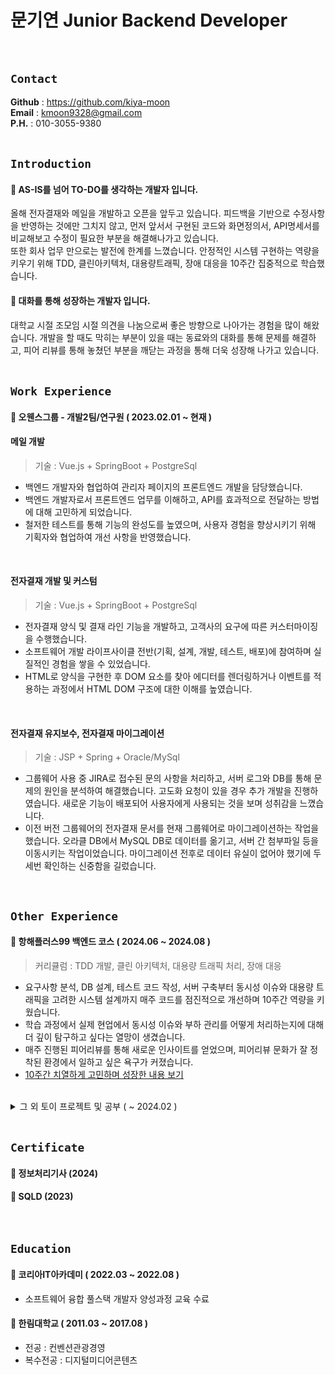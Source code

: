 # 문기연 Junior Backend Developer
<br /> 

## `Contact`
**Github** : https://github.com/kiya-moon<br />
**Email** : kmoon9328@gmail.com<br />
**P.H.** : 010-3055-9380<br />
<br />

## `Introduction`
#### 📌 AS-IS를 넘어 TO-DO를 생각하는 개발자 입니다.
올해 전자결재와 메일을 개발하고 오픈을 앞두고 있습니다. 피드백을 기반으로 수정사항을 반영하는 것에만 그치지 않고, 먼저 앞서서 구현된 코드와 화면정의서, API명세서를 비교해보고 수정이 필요한 부분을 해결해나가고 있습니다.<br />
또한 회사 업무 만으로는 발전에 한계를 느꼈습니다. 안정적인 시스템 구현하는 역량을 키우기 위해 TDD, 클린아키텍처, 대용량트래픽, 장애 대응을 10주간 집중적으로 학습했습니다.
#### 📌 대화를 통해 성장하는 개발자 입니다.
대학교 시절 조모임 시절 의견을 나눔으로써 좋은 방향으로 나아가는 경험을 많이 해왔습니다. 개발을 할 때도 막히는 부분이 있을 때는 동료와의 대화를 통해 문제를 해결하고, 피어 리뷰를 통해 놓쳤던 부분을 깨닫는 과정을 통해 더욱 성장해 나가고 있습니다.
<br /><br />     

## `Work Experience`
#### 📌 **오웬스그룹** - 개발2팀/연구원 ( 2023.02.01 ~ 현재 )
#### 메일 개발
> 기술 : Vue.js + SpringBoot + PostgreSql
- 백엔드 개발자와 협업하여 관리자 페이지의 프론트엔드 개발을 담당했습니다.
- 백엔드 개발자로서 프론트엔드 업무를 이해하고, API를 효과적으로 전달하는 방법에 대해 고민하게 되었습니다.
- 철저한 테스트를 통해 기능의 완성도를 높였으며, 사용자 경험을 향상시키기 위해 기획자와 협업하여 개선 사항을 반영했습니다.
<br />

#### 전자결재 개발 및 커스텀
> 기술 : Vue.js + SpringBoot + PostgreSql
- 전자결재 양식 및 결재 라인 기능을 개발하고, 고객사의 요구에 따른 커스터마이징을 수행했습니다.
- 소프트웨어 개발 라이프사이클 전반(기획, 설계, 개발, 테스트, 배포)에 참여하며 실질적인 경험을 쌓을 수 있었습니다.
- HTML로 양식을 구현한 후 DOM 요소를 찾아 에디터를 렌더링하거나 이벤트를 적용하는 과정에서 HTML DOM 구조에 대한 이해를 높였습니다.
<br />

#### 전자결재 유지보수, 전자결재 마이그레이션
> 기술 : JSP + Spring + Oracle/MySql
- 그룹웨어 사용 중 JIRA로 접수된 문의 사항을 처리하고, 서버 로그와 DB를 통해 문제의 원인을 분석하여 해결했습니다. 고도화 요청이 있을 경우 추가 개발을 진행하였습니다. 새로운 기능이 배포되어 사용자에게 사용되는 것을 보며 성취감을 느꼈습니다.
- 이전 버전 그룹웨어의 전자결재 문서를 현재 그룹웨어로 마이그레이션하는 작업을 했습니다. 오라클 DB에서 MySQL DB로 데이터를 옮기고, 서버 간 첨부파일 등을 이동시키는 작업이었습니다. 마이그레이션 전후로 데이터 유실이 없어야 했기에 두 세번 확인하는 신중함을 길렀습니다.
<br />  

## `Other Experience`
#### 📌 항해플러스99 백엔드 코스 ( 2024.06 ~ 2024.08 )
> 커리큘럼 : TDD 개발, 클린 아키텍처, 대용량 트래픽 처리, 장애 대응
- 요구사항 분석, DB 설계, 테스트 코드 작성, 서버 구축부터 동시성 이슈와 대용량 트래픽을 고려한 시스템 설계까지 매주 코드를 점진적으로 개선하며 10주간 역량을 키웠습니다.
- 학습 과정에서 실제 현업에서 동시성 이슈와 부하 관리를 어떻게 처리하는지에 대해 더 깊이 탐구하고 싶다는 열망이 생겼습니다.
- 매주 진행된 피어리뷰를 통해 새로운 인사이트를 얻었으며, 피어리뷰 문화가 잘 정착된 환경에서 일하고 싶은 욕구가 커졌습니다.
- [10주간 치열하게 고민하며 성장한 내용 보기](https://github.com/kiya-moon/hanghaePlus_2024/blob/49313d8f5f7c7295f3da8223e73e764ab4d461cf/3w_ticketing/%EC%BD%98%EC%84%9C%ED%8A%B8%20%ED%8B%B0%EC%BC%93%ED%8C%85%20%EC%84%9C%EB%B9%84%EC%8A%A4%20README.md)
<br />

<details>
<summary>그 외 토이 프로젝트 및 공부 ( ~ 2024.02 )</summary>  

#### 📌 팀 프로젝트 - 휴대폰 판매 사이트 MZT ( 2023.11 ~ 2024.02, 3명 )
> 기술 : JAVA, Spring Boot, JPA, HTML5, CSS3, JavaScript
- 회원삭제 시 회원 테이블과 주문 테이블이 외래키 관계여서 이슈가 발생했습니다. CASCADE를 사용할 수도 있었지만 데이터 정합성에 문제가 생길 것을 염려해 주문 테이블과 회원 테이블에서 각각 데이터를 차례대로 삭제하는 방법을 택했습니다. 현재 시점에서는 아쉬움이 많이 남는 프로젝트 입니다. 
- [프로젝트 상세 설명](https://github.com/kiya-moon/MZTelecom.git)

#### 📌 Vue.js 공부 ( 2023.11 ~ 2023.12 ) 

#### 📌 팀 프로젝트 - 런드리고 웹사이트 ( 2022.08 ~ 2022.10, 4명)
> 기술 : JAVA, SPRING, MyBatis, MySQL, HTML5, CSS3, JavaScript<br>
- 웹사이트로도 빨래를 신청할 수 있는 기능을 구현하여 사용자 접근성이 향상을 목표로 웹사이트 버전을 제작했습니다.
- [프로젝트 상세 설명](https://github.com/kiya-moon/Laundrygo_project.git)

#### 📌 스프링의 정석 - 남궁성 ( 2022.08 ~ 2022.09 )
- 학원에서 배운 내용이 부족하다고 느껴, 동기들과 함께 스터디를 구성해 스프링 프레임워크의 심화 학습을 진행했습니다.

#### 📌 팀 프로젝트 - 여행플래너 ( 2022.05 ~ 2022.07, 7명 )
> 기술 : JAVA8, MyBatis, Oracle, HTML5, CSS3, JQuery, JavaScript, JSP(MVC2), OpenAPI<br>
- 학원 졸업 프로젝트로 여행 플래너 웹사이트를 개발했습니다.
- [프로젝트 상세 설명](https://github.com/kiya-moon/JSP-project.git)
  
#### 📌 팀 프로젝트 - 주차 정산 프로그램 ( 2022.05 ~ 2022.06, 5명 )
> 기술 : JAVA8, JDBC, Oracle<br>
- 학원에서 배운 JDBC를 활용해서 간단한 토이프로젝트를 동기들과 따로 진행해보며 공부했습니다.
- [프로젝트 상세 설명](https://github.com/kiya-moon/Second-Java-Project.git)
    
#### 📌 CS 발표 <OSI 7Layers>
- 학원에서 지원하여 OSI 7계층에 대해 공부하고 발표했습니다.
- [상세보기](https://turtlemoon.tistory.com/118)
     
#### 📌 개인 프로젝트 - 방 탈출 게임 ( 2022.04 )
> 기술 : JAVA8
- 자바로 처음 만들어본 프로젝트입니다.
- [프로젝트 상세 설명](https://turtlemoon.tistory.com/65?category=1091485t)
      
#### 📌 수업 복습 및 백준 문제 풀이 스터디 ( 2022.03 )
<br />
</details>
<br />

## `Certificate`
#### 📌 정보처리기사 (2024)
#### 📌 SQLD (2023)
<br />    

## `Education`
#### 📌 코리아IT아카데미 ( 2022.03 ~ 2022.08 )
- 소프트웨어 융합 풀스택 개발자 양성과정 교육 수료

#### 📌 한림대학교 ( 2011.03 ~ 2017.08 )
- 전공 : 컨벤션관광경영
- 복수전공 : 디지털미디어콘텐츠
